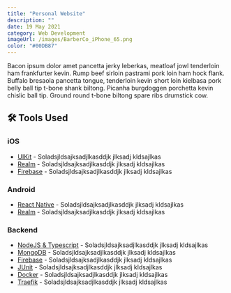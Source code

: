```yaml
---
title: "Personal Website"
description: ""
date: 19 May 2021
category: Web Development
imageUrl: /images/BarberCo_iPhone_65.png
color: "#00DB87"
---
```


Bacon ipsum dolor amet pancetta jerky leberkas, meatloaf jowl tenderloin ham frankfurter kevin. Rump beef sirloin pastrami pork loin ham hock flank. Buffalo bresaola pancetta tongue, tenderloin kevin short loin kielbasa pork belly ball tip t-bone shank biltong. Picanha burgdoggen porchetta kevin chislic ball tip. Ground round t-bone biltong spare ribs drumstick cow.

## 🛠 Tools Used

### iOS
- [UIKit](https://www.npmjs.com/package/realm) - Soladsjldsajksadjlkasddjk jlksadj kldsajlkas 
- [Realm](https://www.npmjs.com/package/realm) - Soladsjldsajksadjlkasddjk jlksadj kldsajlkas 
- [Firebase](https://www.npmjs.com/package/realm) - Soladsjldsajksadjlkasddjk jlksadj kldsajlkas 

### Android
- [React Native](https://www.npmjs.com/package/realm) - Soladsjldsajksadjlkasddjk jlksadj kldsajlkas 
- [Realm](https://www.npmjs.com/package/realm) - Soladsjldsajksadjlkasddjk jlksadj kldsajlkas 

### Backend
- [NodeJS & Typescript](https://www.npmjs.com/package/realm) - Soladsjldsajksadjlkasddjk jlksadj kldsajlkas 
- [MongoDB](https://www.npmjs.com/package/realm) - Soladsjldsajksadjlkasddjk jlksadj kldsajlkas 
- [Firebase](https://www.npmjs.com/package/realm) - Soladsjldsajksadjlkasddjk jlksadj kldsajlkas 
- [JUnit](https://www.npmjs.com/package/realm) - Soladsjldsajksadjlkasddjk jlksadj kldsajlkas 
- [Docker](https://www.npmjs.com/package/realm) - Soladsjldsajksadjlkasddjk jlksadj kldsajlkas 
- [Traefik](https://www.npmjs.com/package/realm) - Soladsjldsajksadjlkasddjk jlksadj kldsajlkas 

